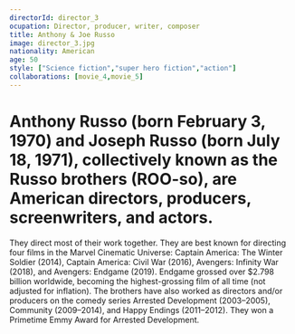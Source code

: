 ```yaml
---
directorId: director_3
ocupation: Director, producer, writer, composer
title: Anthony & Joe Russo
image: director_3.jpg
nationality: American
age: 50
style: ["Science fiction","super hero fiction","action"]
collaborations: [movie_4,movie_5]
---
```


# Anthony Russo (born February 3, 1970) and Joseph Russo (born July 18, 1971), collectively known as the Russo brothers (ROO-so), are American directors, producers, screenwriters, and actors.
They direct most of their work together.
They are best known for directing four films in the Marvel Cinematic Universe: Captain America: The Winter Soldier (2014), Captain America: Civil War (2016), Avengers: Infinity War (2018), and Avengers: Endgame (2019).
Endgame grossed over $2.798 billion worldwide, becoming the highest-grossing film of all time (not adjusted for inflation). The brothers have also worked as directors and/or producers on the comedy series Arrested Development (2003–2005), Community (2009–2014), and Happy Endings (2011–2012). They won a Primetime Emmy Award for Arrested Development.
